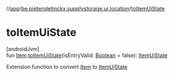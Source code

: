 //[app](../../index.md)/[be.pieterpletinckx.supplystorage.ui.location](index.md)/[toItemUiState](to-item-ui-state.md)

# toItemUiState

[androidJvm]\
fun [Item](../be.pieterpletinckx.supplystorage.data.item/-item/index.md).[toItemUiState](to-item-ui-state.md)(isEntryValid: [Boolean](https://kotlinlang.org/api/latest/jvm/stdlib/kotlin/-boolean/index.html) = false): [ItemUiState](-item-ui-state/index.md)

Extension function to convert [Item](../be.pieterpletinckx.supplystorage.data.item/-item/index.md) to [ItemUiState](-item-ui-state/index.md)
